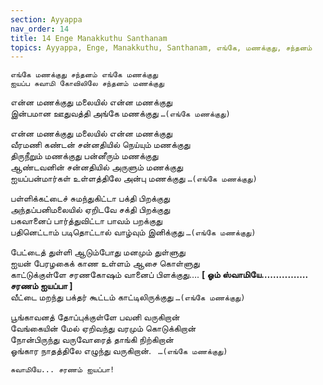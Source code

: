 ```yaml
---
section: Ayyappa
nav_order: 14
title: 14 Enge Manakkuthu Santhanam
topics: Ayyappa, Enge, Manakkuthu, Santhanam, எங்கே, மண‌க்குது, சந்தனம்
---
```

`எங்கே மணக்குது சந்தனம் எங்கே மணக்குது`\
`ஐயப்ப சுவாமி கோவிலிலே சந்தனம் மணக்குது`

என்ன மணக்குது மலையில் என்ன மணக்குது\
இன்பமான ஊதுவத்தி அங்கே மணக்குது   `…(எங்கே மணக்குது)`

என்ன‌ மணக்குது மலையில் என்ன‌ மணக்குது\
வீரமணி கண்டன் சன்னதியில் நெய்யும் மணக்குது\
திருநீறும் மணக்குது பன்னீரும் மணக்குது\
ஆண்டவனின் சன்னதியில் அருளும் மணக்குது\
ஐயப்பன்மார்கள் உள்ளத்திலே அன்பு மணக்குது  `…(எங்கே மணக்குது)`

பள்ளிக்கட்டைச் சுமந்துகிட்டா பக்தி பிறக்குது\
அந்தப்பனிமலையில் ஏறிடவே சக்தி பிறக்குது\
பகவானைப் பார்த்துவிட்டா பாவம் பறக்குது\
பதினெட்டாம் படிதொட்டால் வாழ்வும் இனிக்குது   `…(எங்கே மணக்குது)`

பேட்டைத் துள்ளி ஆடும்போது மனமும் துள்ளுது\
ஐயன் பேரழகைக் காண உள்ளம் ஆசை கொள்ளுது\
காட்டுக்குள்ளே சரணகோஷம் வானைப் பிளக்குது…. **[ ஓம் ஸ்வாமியே……………. சரணம் ஐயப்பா ]**\
வீட்டை மறந்து பக்தர் கூட்டம் காட்டிலிருக்குது   `…(எங்கே மணக்குது)`

பூங்காவனத் தோப்புக்குள்ளே பவனி வருகிறான்\
வேங்கையின் மேல் ஏறிவந்து வரமும் கொடுக்கிறான்\
நோன்பிருந்து வருவோரைத் தாங்கி நிற்கிறான்\
ஓங்கார நாதத்திலே எழுந்து வருகிறான்.   ` …(எங்கே மணக்குது)`

`சுவாமியே... சரணம் ஐயப்பா!`